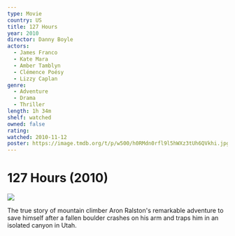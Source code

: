 ```yaml
---
type: Movie
country: US
title: 127 Hours
year: 2010
director: Danny Boyle
actors:
  - James Franco
  - Kate Mara
  - Amber Tamblyn
  - Clémence Poésy
  - Lizzy Caplan
genre:
  - Adventure
  - Drama
  - Thriller
length: 1h 34m
shelf: watched
owned: false
rating:
watched: 2010-11-12
poster: https://image.tmdb.org/t/p/w500/h0RMdn0rfl9l5hWXz3tUh6QVkhi.jpg
---
```


# 127 Hours (2010)

![](https://image.tmdb.org/t/p/w500/h0RMdn0rfl9l5hWXz3tUh6QVkhi.jpg)

The true story of mountain climber Aron Ralston's remarkable adventure to save himself after a fallen boulder crashes on his arm and traps him in an isolated canyon in Utah.